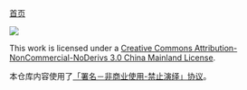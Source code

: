 [首页](https://frankfang.github.io/teaching/)

![](https://i.creativecommons.org/l/by-nc-nd/3.0/cn/88x31.png)

This work is licensed under a [Creative Commons Attribution-NonCommercial-NoDerivs 3.0 China Mainland License](http://creativecommons.org/licenses/by-nc-nd/3.0/cn/).

本仓库内容使用了[「署名－非商业使用-禁止演绎」协议](http://creativecommons.net.cn/licenses/meet-the-licenses/)。
